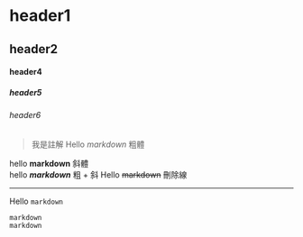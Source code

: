 # header1
## header2
#### header4
##### header5
###### header6

 >我是註解
Hello *markdown* 粗體

hello **markdown** 斜體  
hello ***markdown*** 粗 + 斜
Hello ~~markdown~~ 刪除線

---
Hello `markdown`


```
markdown
markdown
```